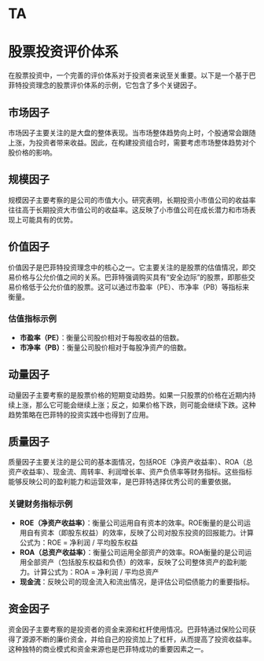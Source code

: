 # TA


# 股票投资评价体系
 
在股票投资中，一个完善的评价体系对于投资者来说至关重要。以下是一个基于巴菲特投资理念的股票评价体系的示例，它包含了多个关键因子。
 
## 市场因子
 
市场因子主要关注的是大盘的整体表现。当市场整体趋势向上时，个股通常会跟随上涨，为投资者带来收益。因此，在构建投资组合时，需要考虑市场整体趋势对个股价格的影响。
 
## 规模因子
 
规模因子主要考察的是公司的市值大小。研究表明，长期投资小市值公司的收益率往往高于长期投资大市值公司的收益率。这反映了小市值公司在成长潜力和市场表现上可能具有的优势。
 
## 价值因子
 
价值因子是巴菲特投资理念中的核心之一。它主要关注的是股票的估值情况，即交易价格与公允价值之间的关系。巴菲特强调购买具有“安全边际”的股票，即那些交易价格低于公允价值的股票。这可以通过市盈率（PE）、市净率（PB）等指标来衡量。
 
### 估值指标示例
 
- **市盈率（PE）**：衡量公司股价相对于每股收益的倍数。
- **市净率（PB）**：衡量公司股价相对于每股净资产的倍数。
 
## 动量因子
 
动量因子主要考察的是股票价格的短期变动趋势。如果一只股票的价格在近期内持续上涨，那么它可能会继续上涨；反之，如果价格下跌，则可能会继续下跌。这种趋势策略在巴菲特的投资实践中也得到了应用。
 
## 质量因子
 
质量因子主要关注的是公司的基本面情况，包括ROE（净资产收益率）、ROA（总资产收益率）、现金流、周转率、利润增长率、资产负债率等财务指标。这些指标能够反映公司的盈利能力和运营效率，是巴菲特选择优秀公司的重要依据。
 
### 关键财务指标示例
 
- **ROE（净资产收益率）**：衡量公司运用自有资本的效率。ROE衡量的是公司运用自有资本（即股东权益）的效率，反映了公司对股东投资的回报能力。计算公式为：ROE = 净利润 / 平均股东权益
- **ROA（总资产收益率）**：衡量公司运用全部资产的效率。ROA衡量的是公司运用全部资产（包括股东权益和负债）的效率，反映了公司整体资产的盈利能力。计算公式为：ROA = 净利润 / 平均总资产
- **现金流**：反映公司的现金流入和流出情况，是评估公司偿债能力的重要指标。
 
## 资金因子
 
资金因子主要考察的是投资者的资金来源和杠杆使用情况。巴菲特通过保险公司获得了源源不断的廉价资金，并给自己的投资加上了杠杆，从而提高了投资收益率。这种独特的商业模式和资金来源也是巴菲特成功的重要因素之一。
 


